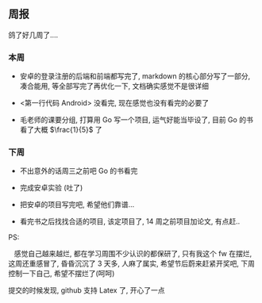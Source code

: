 ## 周报

鸽了好几周了....

### 本周

- 安卓的登录注册的后端和前端都写完了, markdown 的核心部分写了一部分, 凑合能用, 等全部写完了再优化一下, 文档确实感觉不是很详细
  
- <第一行代码 Android> 没看完, 现在感觉也没有看完的必要了
  
- 毛老师的课要分组, 打算用 Go 写一个项目, 运气好能当毕设了, 目前 Go 的书看了大概 $\frac{1}{5}$ 了
  

### 下周

- 不出意外的话周三之前吧 Go 的书看完
  
- 完成安卓实验 (吐了)
  
- 把安卓的项目写完吧, 希望他们靠谱...
  
- 看完书之后找找合适的项目, 该定项目了, 14 周之前项目加论文, 有点赶..
  

PS:

   感觉自己越来越烂, 都在学习周围不少认识的都保研了, 只有我这个 fw 在摆烂, 这周还重感冒了, 昏昏沉沉了 3 天多, 人麻了属实, 希望节后蔚来赶紧开奖吧, 下周控制一下自己, 希望不摆烂了(呵呵)
   
   提交的时候发现, github 支持 Latex 了, 开心了一点
